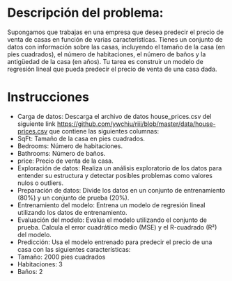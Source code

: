 # Descripción del problema:
Supongamos que trabajas en una empresa que desea predecir el precio de venta de casas en función de varias características. Tienes un conjunto de datos con información sobre las casas, incluyendo el tamaño de la casa (en pies cuadrados), el número de habitaciones, el número de baños y la antigüedad de la casa (en años). Tu tarea es construir un modelo de regresión lineal que pueda predecir el precio de venta de una casa dada.

# Instrucciones

* Carga de datos: Descarga el archivo de datos house_prices.csv del siguiente link https://github.com/ywchiu/riii/blob/master/data/house-prices.csv
que contiene las siguientes columnas:
* SqFt: Tamaño de la casa en pies cuadrados.
* Bedrooms: Número de habitaciones.
* Bathrooms: Número de baños.
* price: Precio de venta de la casa.
* Exploración de datos: Realiza un análisis exploratorio de los datos para entender su estructura y detectar posibles problemas como valores nulos o outliers.
* Preparación de datos: Divide los datos en un conjunto de entrenamiento (80%) y un conjunto de prueba (20%).
* Entrenamiento del modelo: Entrena un modelo de regresión lineal utilizando los datos de entrenamiento.
* Evaluación del modelo: Evalúa el modelo utilizando el conjunto de prueba. Calcula el error cuadrático medio (MSE) y el R-cuadrado (R²) del modelo.
* Predicción: Usa el modelo entrenado para predecir el precio de una casa con las siguientes características:
* Tamaño: 2000 pies cuadrados
* Habitaciones: 3
* Baños: 2
